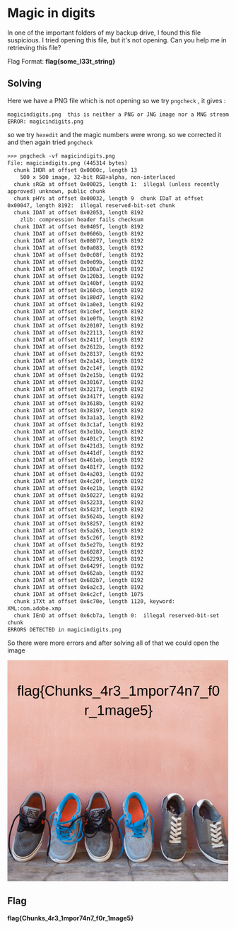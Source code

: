 # Magic in digits

In one of the important folders of my backup drive, I found this file suspicious. I tried opening this file, but it's not opening. Can you help me in retrieving this file?

Flag Format: **flag{some_l33t_string}**

## Solving

Here we have a PNG file which is not opening so we try `pngcheck` , it gives :

```
magicindigits.png  this is neither a PNG or JNG image nor a MNG stream
ERROR: magicindigits.png
```

so we try `hexedit` and the magic numbers were wrong. so we corrected it and then again tried `pngcheck`

```shell
>>> pngcheck -vf magicindigits.png
File: magicindigits.png (445314 bytes)
  chunk IHDR at offset 0x0000c, length 13
    500 x 500 image, 32-bit RGB+alpha, non-interlaced
  chunk sRGb at offset 0x00025, length 1:  illegal (unless recently approved) unknown, public chunk
  chunk pHYs at offset 0x00032, length 9  chunk IDaT at offset 0x00047, length 8192:  illegal reserved-bit-set chunk
  chunk IDAT at offset 0x02053, length 8192
    zlib: compression header fails checksum
  chunk IDAT at offset 0x0405f, length 8192
  chunk IDAT at offset 0x0606b, length 8192
  chunk IDAT at offset 0x08077, length 8192
  chunk IDAT at offset 0x0a083, length 8192
  chunk IDAT at offset 0x0c08f, length 8192
  chunk IDAT at offset 0x0e09b, length 8192
  chunk IDAT at offset 0x100a7, length 8192
  chunk IDAT at offset 0x120b3, length 8192
  chunk IDAT at offset 0x140bf, length 8192
  chunk IDAT at offset 0x160cb, length 8192
  chunk IDAT at offset 0x180d7, length 8192
  chunk IDAT at offset 0x1a0e3, length 8192
  chunk IDAT at offset 0x1c0ef, length 8192
  chunk IDAT at offset 0x1e0fb, length 8192
  chunk IDAT at offset 0x20107, length 8192
  chunk IDAT at offset 0x22113, length 8192
  chunk IDAT at offset 0x2411f, length 8192
  chunk IDAT at offset 0x2612b, length 8192
  chunk IDAT at offset 0x28137, length 8192
  chunk IDAT at offset 0x2a143, length 8192
  chunk IDAT at offset 0x2c14f, length 8192
  chunk IDAT at offset 0x2e15b, length 8192
  chunk IDAT at offset 0x30167, length 8192
  chunk IDAT at offset 0x32173, length 8192
  chunk IDAT at offset 0x3417f, length 8192
  chunk IDAT at offset 0x3618b, length 8192
  chunk IDAT at offset 0x38197, length 8192
  chunk IDAT at offset 0x3a1a3, length 8192
  chunk IDAT at offset 0x3c1af, length 8192
  chunk IDAT at offset 0x3e1bb, length 8192
  chunk IDAT at offset 0x401c7, length 8192
  chunk IDAT at offset 0x421d3, length 8192
  chunk IDAT at offset 0x441df, length 8192
  chunk IDAT at offset 0x461eb, length 8192
  chunk IDAT at offset 0x481f7, length 8192
  chunk IDAT at offset 0x4a203, length 8192
  chunk IDAT at offset 0x4c20f, length 8192
  chunk IDAT at offset 0x4e21b, length 8192
  chunk IDAT at offset 0x50227, length 8192
  chunk IDAT at offset 0x52233, length 8192
  chunk IDAT at offset 0x5423f, length 8192
  chunk IDAT at offset 0x5624b, length 8192
  chunk IDAT at offset 0x58257, length 8192
  chunk IDAT at offset 0x5a263, length 8192
  chunk IDAT at offset 0x5c26f, length 8192
  chunk IDAT at offset 0x5e27b, length 8192
  chunk IDAT at offset 0x60287, length 8192
  chunk IDAT at offset 0x62293, length 8192
  chunk IDAT at offset 0x6429f, length 8192
  chunk IDAT at offset 0x662ab, length 8192
  chunk IDAT at offset 0x682b7, length 8192
  chunk IDAT at offset 0x6a2c3, length 8192
  chunk IDAT at offset 0x6c2cf, length 1075
  chunk iTXt at offset 0x6c70e, length 1120, keyword: XML:com.adobe.xmp
  chunk IEnD at offset 0x6cb7a, length 0:  illegal reserved-bit-set chunk
ERRORS DETECTED in magicindigits.png

```

So there were more errors and after solving all of that we could open the image 

![image-20210130232148869](magicindigits1.png)

## Flag

**flag{Chunks_4r3_1mpor74n7_f0r_1mage5}**